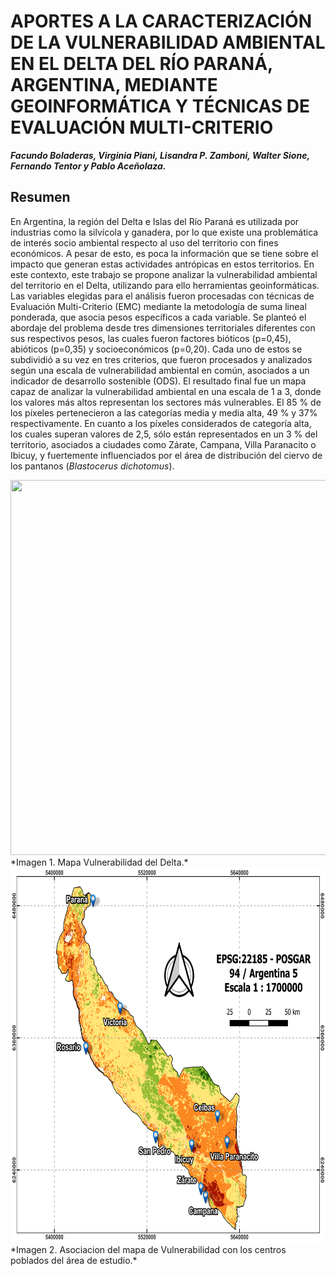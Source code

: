 # APORTES A LA CARACTERIZACIÓN DE LA VULNERABILIDAD AMBIENTAL EN EL DELTA DEL RÍO PARANÁ, ARGENTINA, MEDIANTE GEOINFORMÁTICA Y TÉCNICAS DE EVALUACIÓN MULTI-CRITERIO
***Facundo Boladeras, Virginia Piani, Lisandra P. Zamboni, Walter Sione, Fernando Tentor y Pablo Aceñolaza.*** 

## Resumen

En Argentina, la región del Delta e Islas del Río Paraná es utilizada por industrias como la silvícola y ganadera, por lo que existe una problemática de interés socio ambiental respecto al uso del territorio con fines económicos. A pesar de esto, es poca la información que se tiene sobre el impacto que generan estas actividades antrópicas en estos territorios. En este contexto, este trabajo se propone analizar la vulnerabilidad ambiental del territorio en el Delta, utilizando para ello herramientas geoinformáticas. Las variables elegidas para el análisis fueron procesadas con técnicas de Evaluación Multi-Criterio (EMC) mediante la metodología de suma lineal ponderada, que asocia pesos específicos a cada variable. Se planteó el abordaje del problema desde tres dimensiones territoriales diferentes con sus respectivos pesos, las cuales fueron factores bióticos (p=0,45), abióticos (p=0,35) y socioeconómicos (p=0,20). Cada uno de estos se subdividió a su vez en tres criterios, que fueron procesados y analizados según una escala de vulnerabilidad ambiental en común, asociados a un indicador de desarrollo sostenible (ODS). El resultado final fue un mapa capaz de analizar la vulnerabilidad ambiental en una escala de 1 a 3, donde los valores más altos representan los sectores más vulnerables. El 85 % de los píxeles pertenecieron a las categorías media y media alta, 49 % y 37% respectivamente. En cuanto a los píxeles considerados de categoría alta, los cuales superan valores de 2,5, sólo están representados en un 3 % del territorio, asociados a ciudades como Zárate, Campana, Villa Paranacito o Ibicuy, y fuertemente influenciados por el área de distribución del ciervo de los pantanos (*Blastocerus dichotomus*). 




<img src="https://github.com/IDE-FCyT/IDE-FCyT/raw/main/images/Mapa_Beca_3.png" width="850" height="600" />
*Imagen 1. Mapa Vulnerabilidad del Delta.*


<img src="https://github.com/IDE-FCyT/IDE-FCyT/raw/main/images/Mapa_Beca2.png" width="750" height="600" />
*Imagen 2. Asociacion del mapa de Vulnerabilidad con los centros poblados del área de estudio.* 
